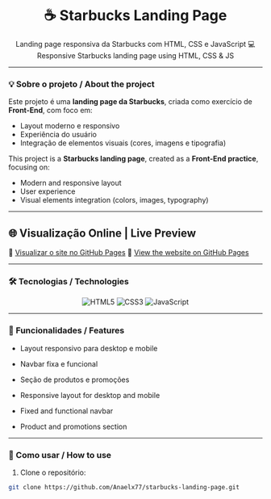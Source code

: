 <h1 align="center">☕ Starbucks Landing Page</h1>

<p align="center">
  Landing page responsiva da Starbucks com HTML, CSS e JavaScript 💻 <br>
  Responsive Starbucks landing page using HTML, CSS & JS
</p>

---

### 💡 Sobre o projeto / About the project
Este projeto é uma **landing page da Starbucks**, criada como exercício de **Front-End**, com foco em:  
- Layout moderno e responsivo  
- Experiência do usuário  
- Integração de elementos visuais (cores, imagens e tipografia)  

This project is a **Starbucks landing page**, created as a **Front-End practice**, focusing on:  
- Modern and responsive layout  
- User experience  
- Visual elements integration (colors, images, typography)

---

## 🌐 Visualização Online | Live Preview

🚀 [Visualizar o site no GitHub Pages](https://anaelx77.github.io/starbucks-landing-page/)
🚀 [View the website on GitHub Pages](https://anaelx77.github.io/starbucks-landing-page/)


---

### 🛠 Tecnologias / Technologies
<div align="center">

![HTML5](https://img.shields.io/badge/HTML5-282C34?logo=html5&logoColor=E34F26)
![CSS3](https://img.shields.io/badge/CSS3-282C34?logo=css3&logoColor=1572B6)
![JavaScript](https://img.shields.io/badge/JavaScript-282C34?logo=javascript&logoColor=F7DF1E)

</div>

---

### 📂 Funcionalidades / Features
- Layout responsivo para desktop e mobile  
- Navbar fixa e funcional  
- Seção de produtos e promoções  

- Responsive layout for desktop and mobile  
- Fixed and functional navbar  
- Product and promotions section  

---

### 🚀 Como usar / How to use
1. Clone o repositório:  
```bash
git clone https://github.com/Anaelx77/starbucks-landing-page.git
